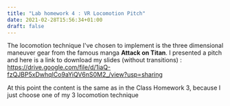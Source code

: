 ```yaml
---
title: "Lab homework 4 : VR Locomotion Pitch"
date: 2021-02-28T15:56:34+01:00
draft: false
---
```


The locomotion technique I've chosen to implement is the three dimensional maneuver gear from the famous manga **Attack on Titan**. I presented a pitch and here is a link to download my slides (without transitions) : https://drive.google.com/file/d/1iaQ-fzQJBP5xDwhqICo9aYiQV6nS0M2_/view?usp=sharing

At this point the content is the same as in the Class Homework 3, because I just choose one of my 3 locomotion technique